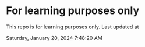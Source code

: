 # For learning purposes only
This repo is for learning purposes only.
Last updated at

Saturday, January 20, 2024 7:48:20 AM

